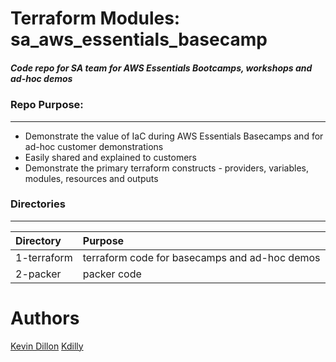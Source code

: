 Terraform Modules: sa_aws_essentials_basecamp
===========
##### Code repo for SA team for AWS Essentials Bootcamps, workshops and ad-hoc demos

### Repo Purpose:
------
- Demonstrate the value of IaC during AWS Essentials Basecamps and for ad-hoc customer demonstrations
- Easily shared and explained to customers 
- Demonstrate the primary terraform constructs - providers, variables, modules, resources and outputs

### Directories
----------------------
| Directory | Purpose |
|:-------- |:--------|
1-terraform | terraform code for basecamps and ad-hoc demos
2-packer | packer code

Authors
=======

[Kevin Dillon](kdillon@2ndwatch.com)
[Kdilly](kdillon@2ndwatch.com)